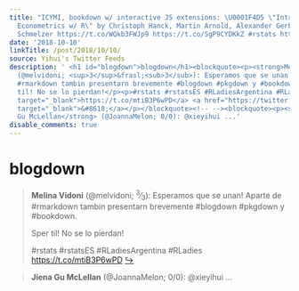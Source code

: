 ```yaml
---
title: "ICYMI, bookdown w/ interactive JS extensions: \U0001F4D5 \"Introduction to
  Econometrics w/ R\" by Christoph Hanck, Martin Arnold, Alexander Gerber &amp; Martin
  Schmelzer https://t.co/WQkb3FWJp9 https://t.co/SgP9CYDKkZ #rstats https://t.co/FJqe2lO4CS"
date: '2018-10-10'
linkTitle: /post/2018/10/10/
source: Yihui's Twitter Feeds
description: ' <h1 id="blogdown">blogdown</h1><blockquote><p><strong>Melina Vidoni</strong>
  (@melvidoni; <sup>3</sup>&frasl;<sub>3</sub>): Esperamos que se unan! Aparte de
  #rmarkdown tambin presentarn brevemente #blogdown #pkgdown y #bookdown.</p><p>Sper
  til! No se lo pierdan!</p><p>#rstats #rstatsES #RLadiesArgentina #RLadies <a href="https://t.co/mtiB3P6wPD"
  target="_blank">https://t.co/mtiB3P6wPD</a> <a href="https://twitter.com/xieyihui/status/1049688622105014272"
  target="_blank">&#8618;</a></p></blockquote><!-- --><blockquote><p><strong>Jiena
  Gu McLellan</strong> (@JoannaMelon; 0/0): @xieyihui ...'
disable_comments: true
---
```

 <h1 id="blogdown">blogdown</h1><blockquote><p><strong>Melina Vidoni</strong> (@melvidoni; <sup>3</sup>&frasl;<sub>3</sub>): Esperamos que se unan! Aparte de #rmarkdown tambin presentarn brevemente #blogdown #pkgdown y #bookdown.</p><p>Sper til! No se lo pierdan!</p><p>#rstats #rstatsES #RLadiesArgentina #RLadies <a href="https://t.co/mtiB3P6wPD" target="_blank">https://t.co/mtiB3P6wPD</a> <a href="https://twitter.com/xieyihui/status/1049688622105014272" target="_blank">&#8618;</a></p></blockquote><!-- --><blockquote><p><strong>Jiena Gu McLellan</strong> (@JoannaMelon; 0/0): @xieyihui ...